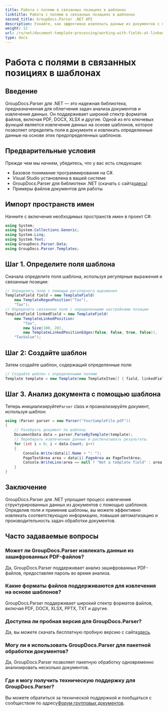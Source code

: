 ```yaml
---
title: Работа с полями в связанных позициях в шаблонах
linktitle: Работа с полями в связанных позициях в шаблонах
second_title: GroupDocs.Parser .NET API
description: Узнайте, как эффективно извлекать данные из документов с помощью GroupDocs.Parser для .NET. Пошаговое руководство с примерами кода.
weight: 12
url: /ru/net/document-template-processing/working-with-fields-at-linked-positions-in-templates/
type: docs
---
```

# Работа с полями в связанных позициях в шаблонах

## Введение
GroupDocs.Parser для .NET — это надежная библиотека, предназначенная для облегчения задач анализа документов и извлечения данных. Он поддерживает широкий спектр форматов файлов, включая PDF, DOCX, XLSX и другие. Одной из его ключевых функций является извлечение данных на основе шаблонов, которое позволяет определять поля в документе и извлекать определенные данные на основе этих предопределенных шаблонов.
## Предварительные условия
Прежде чем мы начнем, убедитесь, что у вас есть следующее:
- Базовое понимание программирования на C#.
- Visual Studio установлена в вашей системе
-  GroupDocs.Parser для библиотеки .NET (скачать с сайта[здесь](https://releases.groupdocs.com/parser/net/))
- Примеры файлов документов для работы

## Импорт пространств имен
Начните с включения необходимых пространств имен в проект C#:
```csharp
using System;
using System.Collections.Generic;
using System.Linq;
using System.Text;
using GroupDocs.Parser.Data;
using GroupDocs.Parser.Templates;
```
## Шаг 1. Определите поля шаблона
Сначала определите поля шаблона, используя регулярные выражения и связанные позиции:
```csharp
// Определить поле с помощью регулярного выражения
TemplateField field = new TemplateField(
    new TemplateRegexPosition("Tax"),
    "Tax");
// Определите связанное поле с определенными настройками позиции
TemplateField linkedField = new TemplateField(
    new TemplateLinkedPosition(
        "Tax",
        new Size(100, 20),
        new TemplateLinkedPositionEdges(false, false, true, false)),
    "TaxValue");
```
## Шаг 2: Создайте шаблон
Затем создайте шаблон, содержащий определенные поля:
```csharp
// Создайте шаблон с определенными полями
Template template = new Template(new TemplateItem[] { field, linkedField });
```
## Шаг 3. Анализ документа с помощью шаблона
 Теперь инициализируйте`Parser` class и проанализируйте документ, используя шаблон:
```csharp
using (Parser parser = new Parser("YourSampleFile.pdf"))
{
    // Разобрать документ по шаблону
    DocumentData data = parser.ParseByTemplate(template);
    // Перебирать извлеченные данные и распечатывать результаты.
    for (int i = 0; i < data.Count; i++)
    {
        Console.Write(data[i].Name + ": ");
        PageTextArea area = data[i].PageArea as PageTextArea;
        Console.WriteLine(area == null ? "Not a template field" : area.Text);
    }
}
```

## Заключение
GroupDocs.Parser для .NET упрощает процесс извлечения структурированных данных из документов с помощью шаблонов. Определив поля и применив шаблоны, вы можете эффективно извлекать соответствующую информацию, повышая автоматизацию и производительность задач обработки документов.

## Часто задаваемые вопросы
### Может ли GroupDocs.Parser извлекать данные из зашифрованных PDF-файлов?
Да, GroupDocs.Parser поддерживает анализ зашифрованных PDF-файлов, предоставляя пароль во время анализа.
### Какие форматы файлов поддерживаются для извлечения на основе шаблонов?
GroupDocs.Parser поддерживает широкий спектр форматов файлов, включая PDF, DOCX, XLSX, PPTX, TXT и другие.
### Доступна ли пробная версия для GroupDocs.Parser?
 Да, вы можете скачать бесплатную пробную версию с сайта[здесь](https://releases.groupdocs.com/).
### Могу ли я использовать GroupDocs.Parser для пакетной обработки документов?
Да, GroupDocs.Parser позволяет пакетную обработку одновременно анализировать несколько документов.
### Где я могу получить техническую поддержку для GroupDocs.Parser?
 Вы можете обратиться за технической поддержкой и пообщаться с сообществом по адресу[Форум групповых документов](https://forum.groupdocs.com/c/parser/17).